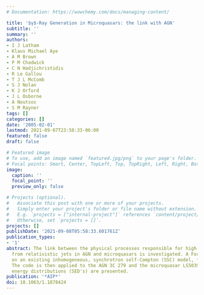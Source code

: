 ```yaml
---
# Documentation: https://wowchemy.com/docs/managing-content/

title: '$γ$-Ray Generation in Microquasars: the link with AGN'
subtitle: ''
summary: ''
authors:
- I J Latham
- Klaus Michael Aye
- A M Brown
- P M Chadwick
- C N Hadjichristidis
- R Le Gallou
- T J L McComb
- S J Nolan
- K J Orford
- J L Osborne
- A Noutsos
- S M Rayner
tags: []
categories: []
date: '2005-02-01'
lastmod: 2021-09-07T23:58:33-06:00
featured: false
draft: false

# Featured image
# To use, add an image named `featured.jpg/png` to your page's folder.
# Focal points: Smart, Center, TopLeft, Top, TopRight, Left, Right, BottomLeft, Bottom, BottomRight.
image:
  caption: ''
  focal_point: ''
  preview_only: false

# Projects (optional).
#   Associate this post with one or more of your projects.
#   Simply enter your project's folder or file name without extension.
#   E.g. `projects = ["internal-project"]` references `content/project/deep-learning/index.md`.
#   Otherwise, set `projects = []`.
projects: []
publishDate: '2021-09-08T05:58:33.601761Z'
publication_types:
- '1'
abstract: The link between the physical processes responsible for high energy emission
  from relativistic jets in AGN and microquasars is investigated. A Fortran code based
  on an existing inhomogeneous, synchrotron self-Compton (SSC) model, for AGN is presented.
  The code is then applied to the AGN 3C 279 and the microquasar LS5039. Spectral
  energy distributions (SED's) are presented.
publication: '*AIP*'
doi: 10.1063/1.1878424
---
```

